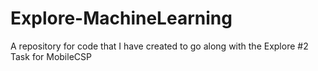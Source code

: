 # Explore-MachineLearning
A repository for code that I have created to go along with the Explore #2 Task for MobileCSP

